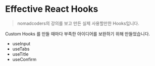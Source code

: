 # Effective React Hooks

> nomadcoders의 강의를 보고 만든 실제 사용할만한 Hooks입니다.

Custom Hooks 를 만들 때마다 부족한 아이디어를 보완하기 위해 만들었습니다.

- useInput
- useTabs
- useTitle
- useConfirm